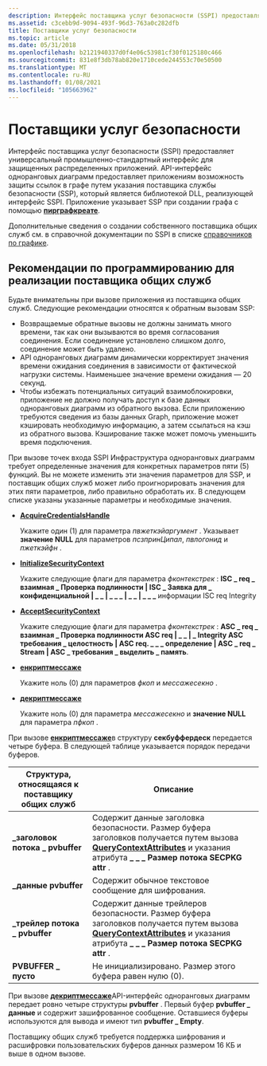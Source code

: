 ```yaml
---
description: Интерфейс поставщика услуг безопасности (SSPI) предоставляет универсальный промышленно-стандартный интерфейс для защищенных распределенных приложений.
ms.assetid: c3cebb9d-9094-493f-96d3-763a0c282dfb
title: Поставщики услуг безопасности
ms.topic: article
ms.date: 05/31/2018
ms.openlocfilehash: b2121940337d0f4e06c53981cf30f0125180c466
ms.sourcegitcommit: 831e8f3db78ab820e1710cede244553c70e50500
ms.translationtype: MT
ms.contentlocale: ru-RU
ms.lasthandoff: 01/08/2021
ms.locfileid: "105663962"
---
```

# <a name="security-service-providers"></a>Поставщики услуг безопасности

Интерфейс поставщика услуг безопасности (SSPI) предоставляет универсальный промышленно-стандартный интерфейс для защищенных распределенных приложений. API-интерфейс одноранговых диаграмм предоставляет приложениям возможность защиты ссылок в графе путем указания поставщика службы безопасности (SSP), который является библиотекой DLL, реализующей интерфейс SSPI. Приложение указывает SSP при создании графа с помощью [**пирграфкреате**](/windows/desktop/api/P2P/nf-p2p-peergraphcreate).

Дополнительные сведения о создании собственного поставщика общих служб см. в справочной документации по SSPI в списке [справочников по графике](graphing-reference-links.md).

## <a name="programming-considerations-for-implementing-an-ssp"></a>Рекомендации по программированию для реализации поставщика общих служб

Будьте внимательны при вызове приложения из поставщика общих служб. Следующие рекомендации относятся к обратным вызовам SSP:

-   Возвращаемые обратные вызовы не должны занимать много времени, так как они вызываются во время согласования соединения. Если соединение установлено слишком долго, соединение может быть удалено.
-   API одноранговых диаграмм динамически корректирует значения времени ожидания соединения в зависимости от фактической нагрузки системы. Наименьшее значение времени ожидания — 20 секунд.
-   Чтобы избежать потенциальных ситуаций взаимоблокировки, приложение не должно получать доступ к базе данных одноранговых диаграмм из обратного вызова. Если приложению требуются сведения из базы данных Graph, приложение может кэшировать необходимую информацию, а затем ссылаться на кэш из обратного вызова. Кэширование также может помочь уменьшить время подключения.

При вызове точек входа SSPI Инфраструктура одноранговых диаграмм требует определенные значения для конкретных параметров пяти (5) функций. Вы не можете изменить эти значения параметров для SSP, и поставщик общих служб может либо проигнорировать значения для этих пяти параметров, либо правильно обработать их. В следующем списке указаны указанные параметры и необходимые значения.

-   [**AcquireCredentialsHandle**](graphing-reference-links.md)

    Укажите один (1) для параметра *пвжеткэйаргумент* . Указывает **значение NULL** для параметров *псзпринЦипал*, *пвлогонид* и *пжеткэйфн* .

-   [**InitializeSecurityContext**](graphing-reference-links.md)

    Укажите следующие флаги для параметра *фконтекстрек* : **ISC \_ req \_ взаимная \_ Проверка подлинности \| ISC \_ Заявка для \_ конфиденциальной \| \_ \_ \| \_ \_ \_ \| \_ \_ \| \_ \_ \_** информации ISC req Integrity

-   [**AcceptSecurityContext**](graphing-reference-links.md)

    Укажите следующие флаги для параметра *фконтекстрек* : **ASC \_ req \_ взаимная \_ Проверка подлинности ASC req \| \_ \_ \| \_ Integrity ASC требования \_ целостность \| ASC req. \_ \_ \_ определение \| ASC \_ req \_ Stream \| ASC \_ требования \_ выделить \_ память**.

-   [**енкриптмессаже**](graphing-reference-links.md)

    Укажите ноль (0) для параметров *фкоп* и *мессажесекно* .

-   [**декриптмессаже**](graphing-reference-links.md)

    Укажите ноль (0) для параметра *мессажесекно* и **значение NULL** для параметра *пфкоп* .

При вызове [**енкриптмессаже**](graphing-reference-links.md)в структуру **секбуффердеск** передается четыре буфера. В следующей таблице указывается порядок передачи буферов.

| Структура, относящаяся к поставщику общих служб         | Описание                                                                                                                                                                                                       |
|--------------------------------|-------------------------------------------------------------------------------------------------------------------------------------------------------------------------------------------------------------------|
| **\_заголовок потока \_ pvbuffer**  | Содержит данные заголовка безопасности. Размер буфера заголовков получается путем вызова [**QueryContextAttributes**](graphing-reference-links.md) и указания атрибута **\_ \_ \_ Размер потока SECPKG attr** .  |
| **\_данные pvbuffer**            | Содержит обычное текстовое сообщение для шифрования.                                                                                                                                                                  |
| **\_трейлер потока \_ pvbuffer** | Содержит данные трейлеров безопасности. Размер буфера заголовков получается путем вызова [**QueryContextAttributes**](graphing-reference-links.md) и указания атрибута **\_ \_ \_ Размер потока SECPKG attr** . |
| **PVBUFFER \_ пусто**           | Не инициализировано. Размер этого буфера равен нулю (0).                                                                                                                                                             |



 

При вызове [**декриптмессаже**](graphing-reference-links.md)API-интерфейс одноранговых диаграмм передает ровно четыре структуры **pvbuffer** . Первый буфер **pvbuffer \_ данные** и содержит зашифрованное сообщение. Оставшиеся буферы используются для вывода и имеют тип **pvbuffer \_ Empty**.

Поставщику общих служб требуется поддержка шифрования и расшифровки пользовательских буферов данных размером 16 КБ и выше в одном вызове.

 

 



